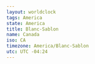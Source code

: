 ```yaml
---
layout: worldclock
tags: America
state: America
title: Blanc-Sablon
name: Canada
iso: CA
timezone: America/Blanc-Sablon
utc: UTC -04:24
---
```


